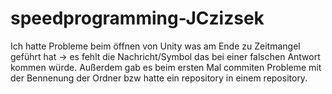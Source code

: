 # speedprogramming-JCzizsek

Ich hatte Probleme beim öffnen von Unity was am Ende zu Zeitmangel geführt hat -> es fehlt die Nachricht/Symbol das bei einer falschen Antwort kommen würde.
Außerdem gab es beim ersten Mal commiten Probleme mit der Bennenung der Ordner bzw hatte ein repository in einem repository.
